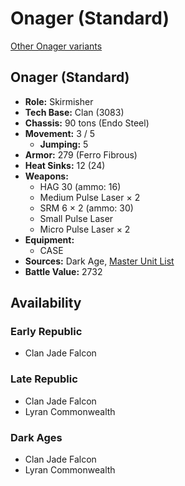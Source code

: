 # Onager (Standard)

[Other Onager variants](../onager.md)

## Onager (Standard)
- **Role:** Skirmisher
- **Tech Base:** Clan (3083)
- **Chassis:** 90 tons (Endo Steel)
- **Movement:** 3 / 5
  - **Jumping:** 5
- **Armor:** 279 (Ferro Fibrous)
- **Heat Sinks:** 12 (24)
- **Weapons:**
  - HAG 30 (ammo: 16)
  - Medium Pulse Laser × 2
  - SRM 6 × 2 (ammo: 30)
  - Small Pulse Laser
  - Micro Pulse Laser × 2
- **Equipment:**
  - CASE
- **Sources:** Dark Age, [Master Unit List](http://masterunitlist.info/Unit/Details/2319/onager-standard)
- **Battle Value:** 2732

## Availability

### Early Republic
- Clan Jade Falcon

### Late Republic
- Clan Jade Falcon
- Lyran Commonwealth

### Dark Ages
- Clan Jade Falcon
- Lyran Commonwealth

